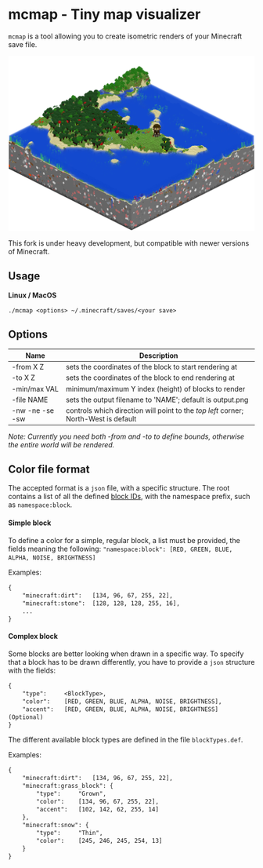 # mcmap - Tiny map visualizer

`mcmap` is a tool allowing you to create isometric renders of your Minecraft save file.

![sample](sample.png)

This fork is under heavy development, but compatible with newer versions of Minecraft.

## Usage

__Linux / MacOS__
```
./mcmap <options> ~/.minecraft/saves/<your save>
```

## Options

| Name         | Description                              |
|--------------|------------------------------------------|
|-from X Z     |sets the coordinates of the block to start rendering at|
|-to X Z       |sets the coordinates of the block to end rendering at|
|-min/max VAL  |minimum/maximum Y index (height) of blocks to render|
|-file NAME    |sets the output filename to 'NAME'; default is output.png|
|-nw -ne -se -sw |controls which direction will point to the *top left* corner; North-West is default|

*Note: Currently you need both -from and -to to define bounds, otherwise the entire world will be rendered.*

## Color file format

The accepted format is a `json` file, with a specific structure. The root contains a list of all the defined [block IDs](https://minecraft.gamepedia.com/Java_Edition_data_values#Blocks), with the namespace prefix, such as `namespace:block`.

#### Simple block

To define a color for a simple, regular block, a list must be provided, the fields meaning the following: `"namespace:block": [RED, GREEN, BLUE, ALPHA, NOISE, BRIGHTNESS]`

Examples:
```
{
    "minecraft:dirt":   [134, 96, 67, 255, 22],
    "minecraft:stone":  [128, 128, 128, 255, 16],
    ...
}
```

#### Complex block

Some blocks are better looking when drawn in a specific way. To specify that a block has to be drawn differently, you have to provide a `json` structure with the fields:

```
{
    "type":     <BlockType>,
    "color":    [RED, GREEN, BLUE, ALPHA, NOISE, BRIGHTNESS],
    "accent":   [RED, GREEN, BLUE, ALPHA, NOISE, BRIGHTNESS] (Optional)
}
```

The different available block types are defined in the file `blockTypes.def`.

Examples:

```
{
    "minecraft:dirt":   [134, 96, 67, 255, 22],
    "minecraft:grass_block": {
        "type":     "Grown",
        "color":    [134, 96, 67, 255, 22],
        "accent":   [102, 142, 62, 255, 14]
    },
    "minecraft:snow": {
        "type":     "Thin",
        "color":    [245, 246, 245, 254, 13]
    }
}
```
